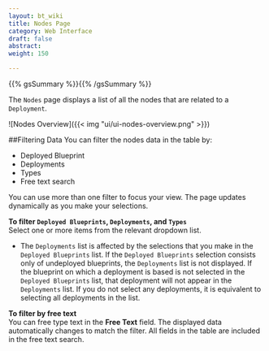 ```yaml
---
layout: bt_wiki
title: Nodes Page
category: Web Interface
draft: false
abstract: 
weight: 150

---
```

{{% gsSummary %}}{{% /gsSummary %}}

The `Nodes` page displays a list of all the nodes that are related to a `Deployment`.

![Nodes Overview]({{< img "ui/ui-nodes-overview.png" >}})

##Filtering Data
You can filter the nodes data in the table by:  
* Deployed Blueprint
* Deployments
* Types
* Free text search

You can use more than one filter to focus your view. The page updates dynamically as you make your selections.

**To filter `Deployed Blueprints`, `Deployments`, and `Types`**<br>
Select one or more items from the relevant dropdown list.<br>
* The `Deployments` list is affected by the selections that you make in the `Deployed Blueprints` list. If the `Deployed Blueprints` selection consists only of undeployed blueprints, the `Deployments` list is not displayed. If the blueprint on which a deployment is based is not selected in the `Deployed Blueprints` list, that deployment will not appear in the `Deployments` list. If you do not select any deployments, it is equivalent to selecting all deployments in the list.

**To filter by free text**<br>
You can free type text in the **Free Text** field. The displayed data automatically changes to match the filter. All fields in the table are included in the free text search.<br/>


